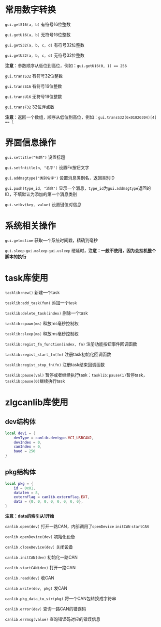 # 常用数字转换

`gui.getS16(a, b)` 有符号16位整数

`gui.getU16(a, b)` 无符号16位整数

`gui.getS32(a, b, c, d)` 有符号32位整数

`gui.getU32(a, b, c, d)` 无符号32位整数

**注意**：参数顺序从低位到高位，例如：`gui.getU16(0, 1) == 256`

`gui.transS32` 有符号32位整数

`gui.transS16` 有符号16位整数

`gui.transU16` 无符号16位整数

`gui.transF32` 32位浮点数

**注意**：返回一个数组，顺序从低位到高位，例如：`gui.transS32(0x01020304)[4] == 1`

# 界面信息操作

`gui.settitle("标题")` 设置标题

`gui.setfntitle(n, "名字")` 设置Fn按钮文字

`gui.addmsgtype("类别名字")` 设置消息类别名，返回类别ID

`gui.push(type_id, "消息")` 显示一个消息，`type_id`为`gui.addmsgtype`返回的ID，不填默认为添加的第一个消息类别

`gui.setkv(key, value)` 设置键值对信息

# 系统相关操作

`gui.getmstime` 获取一个系统时间戳，精确到毫秒

`gui.sleep` `gui.msleep` `gui.usleep` 硬延时，**注意：一般不使用，因为会挂机整个脚本的执行**

# task库使用

`tasklib:new()` 新建一个task

`tasklib:add_task(fun)` 添加一个task

`tasklib:delete_task(index)` 删除一个task

`tasklib:spawn(ms)` 释放ms毫秒控制权

`tasklib:sleep(ms)` 释放ms毫秒控制权

`tasklib:regist_fn_function(index, fn)` 注册功能按钮事件回调函数

`tasklib:regist_start_fn(fn)` 注册task初始化回调函数

`tasklib:regist_stop_fn(fn)` 注册task结束回调函数

`tasklib:pause(val)` 暂停或者继续执行task：`tasklib:pause(1)`暂停task，`tasklib:pause(0)`继续执行task

# zlgcanlib库使用

## dev结构体

```lua
local dev1 = {
    devType = canlib.devtype.VCI_USBCAN2,
    devIndex = 0,
    canIndex = 0,
    baud = 250
}
```
## pkg结构体
```lua
local pkg = {
    id = 0x01,
    datalen = 8,
    externflag = canlib.externflag.EXT,
    data = {0, 0, 0, 0, 0, 0, 0, 0},
}
```
**注意：data的索引从1开始**

`canlib.open(dev)` 打开一路CAN，内部调用了`openDevice` `initCAN` `startCAN`

`canlib.openDevice(dev)` 初始化设备

`canlib.closeDevice(dev)` 关闭设备

`canlib.initCAN(dev)` 初始化一路CAN

`canlib.startCAN(dev)` 打开一路CAN

`canlib.read(dev)` 收CAN

`canlib.write(dev, pkg)` 发CAN

`canlib.pkg_data_to_str(pkg)` 将一个CAN包转换成字符串

`canlib.error(dev)` 查询一路CAN的错误码

`canlib.errmsg(value)` 查询错误码对应的错误信息